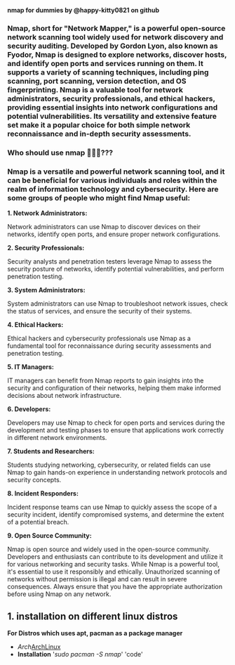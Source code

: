 **nmap for dummies by @happy-kitty0821 on github**

### Nmap, short for "Network Mapper," is a powerful open-source network scanning tool widely used for network discovery and security auditing. Developed by Gordon Lyon, also known as Fyodor, Nmap is designed to explore networks, discover hosts, and identify open ports and services running on them. It supports a variety of scanning techniques, including ping scanning, port scanning, version detection, and OS fingerprinting. Nmap is a valuable tool for network administrators, security professionals, and ethical hackers, providing essential insights into network configurations and potential vulnerabilities. Its versatility and extensive feature set make it a popular choice for both simple network reconnaissance and in-depth security assessments.

### Who should use nmap 🫣🤐🫥??? 
### Nmap is a versatile and powerful network scanning tool, and it can be beneficial for various individuals and roles within the realm of information technology and cybersecurity. Here are some groups of people who might find Nmap useful:

**1. Network Administrators:**

Network administrators can use Nmap to discover devices on their networks, identify open ports, and ensure proper network configurations.

**2. Security Professionals:**

Security analysts and penetration testers leverage Nmap to assess the security posture of networks, identify potential vulnerabilities, and perform penetration testing.

**3. System Administrators:**

System administrators can use Nmap to troubleshoot network issues, check the status of services, and ensure the security of their systems.

**4. Ethical Hackers:**

Ethical hackers and cybersecurity professionals use Nmap as a fundamental tool for reconnaissance during security assessments and penetration testing.

**5. IT Managers:**

IT managers can benefit from Nmap reports to gain insights into the security and configuration of their networks, helping them make informed decisions about network infrastructure.

**6. Developers:**

Developers may use Nmap to check for open ports and services during the development and testing phases to ensure that applications work correctly in different network environments.

**7. Students and Researchers:**

Students studying networking, cybersecurity, or related fields can use Nmap to gain hands-on experience in understanding network protocols and security concepts.

**8. Incident Responders:**

Incident response teams can use Nmap to quickly assess the scope of a security incident, identify compromised systems, and determine the extent of a potential breach.

**9. Open Source Community:**

Nmap is open source and widely used in the open-source community. Developers and enthusiasts can contribute to its development and utilize it for various networking and security tasks.
While Nmap is a powerful tool, it's essential to use it responsibly and ethically. Unauthorized scanning of networks without permission is illegal and can result in severe consequences. Always ensure that you have the appropriate authorization before using Nmap on any network.

## 1. installation on different linux distros

**For Distros which uses apt, pacman as a package manager**
 - *Arch*[ArchLinux](https://linuxiac.b-cdn.net/wp-content/uploads/2020/06/archlinux.jpg)
 - **Installation**  '*sudo pacman -S nmap*'
 'code'